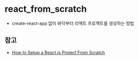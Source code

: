 # react_from_scratch
- create-react-app 없이 바닥부터 리액트 프로젝트를 생성하는 방법

## 참고
- [How to Setup a React.js Project From Scratch](https://medium.com/swlh/how-to-setup-a-react-js-project-from-scratch-e746a77ffed4)
